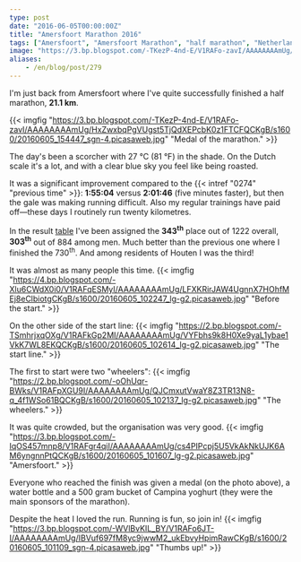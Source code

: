 ```yaml
---
type: post
date: "2016-06-05T00:00:00Z"
title: "Amersfoort Marathon 2016"
tags: ["Amersfoort", "Amersfoort Marathon", "half marathon", "Netherlands", "running", "sport"]
image: "https://3.bp.blogspot.com/-TKezP-4nd-E/V1RAFo-zavI/AAAAAAAAmUg/HxZwxbqPgVUgst5TjQdXEPcbK0z1FTCFQCKgB/s1600/20160605_154447_sgn-4.picasaweb.jpg"
aliases:
    - /en/blog/post/279
---
```


I'm just back from Amersfoort where I've quite successfully finished a half marathon, **21.1 km**.

{{< imgfig "https://3.bp.blogspot.com/-TKezP-4nd-E/V1RAFo-zavI/AAAAAAAAmUg/HxZwxbqPgVUgst5TjQdXEPcbK0z1FTCFQCKgB/s1600/20160605_154447_sgn-4.picasaweb.jpg" "Medal of the marathon." >}}

The day's been a scorcher with 27 °C (81 °F) in the shade. On the Dutch scale it's a lot, and with a clear blue sky you feel like being roasted.

<!--more-->

It was a significant improvement compared to the {{< intref "0274" "previous time" >}}: **1:55:04** versus **2:01:46** (five minutes faster), but then the gale was making running difficult. Also my regular trainings have paid off—these days I routinely run twenty kilometres.

In the result [table](http://nl.mylaps.com/evenementen/uitslagen/2016/jun/5/amersfoort/HalfTot.html) I've been assigned the **343<sup>th</sup>** place out of 1222 overall, **303<sup>th</sup>** out of 884 among men. Much better than the previous one where I finished the 730<sup>th</sup>. And among residents of Houten I was the third!

It was almost as many people this time.
{{< imgfig "https://4.bp.blogspot.com/-Xlu6CWdX0i0/V1RAFqESMyI/AAAAAAAAmUg/LFXKRirJAW4UgnnX7HOhfMEj8eClbiotgCKgB/s1600/20160605_102247_lg-g2.picasaweb.jpg" "Before the start." >}}

On the other side of the start line:
{{< imgfig "https://2.bp.blogspot.com/-TSmhrjxqOXg/V1RAFkGp2MI/AAAAAAAAmUg/VYFbhs9k8H0Xe9yaL1ybae1VkK7WL8EKQCKgB/s1600/20160605_102614_lg-g2.picasaweb.jpg" "The start line." >}}

The first to start were two "wheelers":
{{< imgfig "https://2.bp.blogspot.com/-oOhUqr-BWks/V1RAFpXGU9I/AAAAAAAAmUg/QJCmxutVwaY8Z3TR13N8-q_4f1WSo61BQCKgB/s1600/20160605_102137_lg-g2.picasaweb.jpg" "The wheelers." >}}

It was quite crowded, but the organisation was very good.
{{< imgfig "https://3.bp.blogspot.com/-IqOS457mnp8/V1RAFgr4qiI/AAAAAAAAmUg/cs4PIPcpj5U5VkAkNkUJK6AM6yngnnPtQCKgB/s1600/20160605_101607_lg-g2.picasaweb.jpg" "Amersfoort." >}}

Everyone who reached the finish was given a medal (on the photo above), a water bottle and a 500 gram bucket of Campina yoghurt (they were the main sponsors of the marathon).

Despite the heat I loved the run. Running is fun, so join in!
{{< imgfig "https://3.bp.blogspot.com/-WVlBvKIL_BY/V1RAFo6JT-I/AAAAAAAAmUg/IBVuf697fM8yc9jwwM2_ukEbvyHpimRawCKgB/s1600/20160605_101109_sgn-4.picasaweb.jpg" "Thumbs up!" >}}
